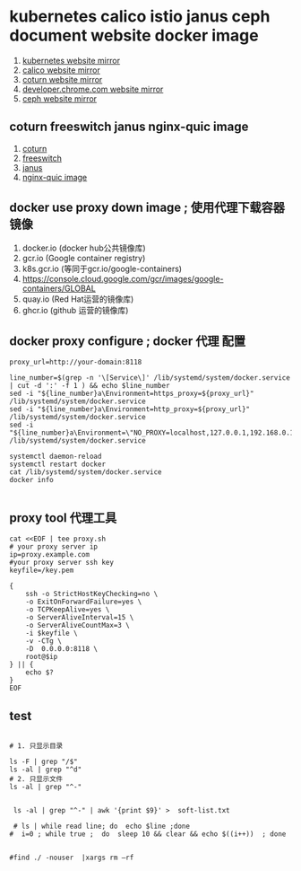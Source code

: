 # kubernetes calico istio janus ceph document website docker image
1. [kubernetes website mirror](https://hub.docker.com/repository/docker/wenba100xie/kubernetes-website/tags?page=1&ordering=last_updated)
1. [calico website mirror](https://hub.docker.com/repository/docker/wenba100xie/calico-docs/tags?page=1&ordering=last_updated)
1. [coturn website mirror](https://hub.docker.com/repository/docker/wenba100xie/coturn/tags?page=1&ordering=last_updated)
1. [developer.chrome.com website mirror](https://hub.docker.com/repository/docker/wenba100xie/developer.chrome.com/tags?page=1&ordering=last_updated)
1. [ceph website mirror](https://hub.docker.com/repository/docker/wenba100xie/ceph-docs/tags?page=1&ordering=last_updated)

## coturn freeswitch janus nginx-quic image
1.  [coturn](https://hub.docker.com/repository/docker/wenba100xie/coturn/tags?page=1&ordering=last_updated)
1.  [freeswitch](https://hub.docker.com/repository/docker/wenba100xie/freeswitch/tags?page=1&ordering=last_updated)
1.  [janus](https://hub.docker.com/repository/docker/wenba100xie/janus/tags?page=1&ordering=last_updated)
1.  [nginx-quic image]()




## docker use proxy down image  ; 使用代理下载容器镜像
1. docker.io (docker hub公共镜像库)
2. gcr.io (Google container registry)
3. k8s.gcr.io (等同于gcr.io/google-containers)
4. https://console.cloud.google.com/gcr/images/google-containers/GLOBAL
5. quay.io (Red Hat运营的镜像库)
6. ghcr.io (github 运营的镜像库)

## docker proxy configure  ; docker 代理 配置
```shell
proxy_url=http://your-domain:8118

line_number=$(grep -n '\[Service\]' /lib/systemd/system/docker.service | cut -d ':' -f 1 ) && echo $line_number
sed -i "${line_number}a\Environment=https_proxy=${proxy_url}" /lib/systemd/system/docker.service
sed -i "${line_number}a\Environment=http_proxy=${proxy_url}" /lib/systemd/system/docker.service
sed -i "${line_number}a\Environment=\"NO_PROXY=localhost,127.0.0.1,192.168.0.1/24\"" /lib/systemd/system/docker.service

systemctl daemon-reload
systemctl restart docker
cat /lib/systemd/system/docker.service
docker info


```

## proxy tool  代理工具
```shell
cat <<EOF | tee proxy.sh
# your proxy server ip
ip=proxy.example.com
#your proxy server ssh key
keyfile=/key.pem

{
    ssh -o StrictHostKeyChecking=no \
    -o ExitOnForwardFailure=yes \
    -o TCPKeepAlive=yes \
    -o ServerAliveInterval=15 \
    -o ServerAliveCountMax=3 \
    -i $keyfile \
    -v -CTg \
    -D  0.0.0.0:8118 \
    root@$ip
} || {
    echo $?
}
EOF

```

## test
```shell

# 1. 只显示目录

ls -F | grep "/$"
ls -al | grep "^d"
# 2. 只显示文件
ls -al | grep "^-"


 ls -al | grep "^-" | awk '{print $9}' >  soft-list.txt

 # ls | while read line; do  echo $line ;done
#  i=0 ; while true ;  do  sleep 10 && clear && echo $((i++))  ; done


#find ./ -nouser  |xargs rm –rf
```

